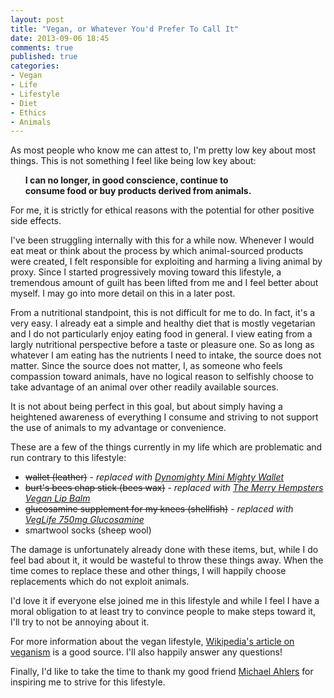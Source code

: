 ```yaml
---
layout: post
title: "Vegan, or Whatever You'd Prefer To Call It"
date: 2013-09-06 18:45
comments: true
published: true
categories:
- Vegan
- Life
- Lifestyle
- Diet
- Ethics
- Animals
---
```

As most people who know me can attest to, I'm pretty low key about most things.  This is not something I feel like being low key about:

<ul style="list-style-type: none"><li><strong>I can no longer, in good conscience, continue to<br> consume food or buy products derived from animals.</strong></li></ul>

For me, it is strictly for ethical reasons with the potential for other positive side effects.

I've been struggling internally with this for a while now.  Whenever I would eat meat or think about the process by which animal-sourced products were created, I felt responsible for exploiting and harming a living animal by proxy.  Since I started progressively moving toward this lifestyle, a tremendous amount of guilt has been lifted from me and I feel better about myself.  I may go into more detail on this in a later post.

From a nutritional standpoint, this is not difficult for me to do.  In fact, it's a very easy.  I already eat a simple and healthy diet that is mostly vegetarian and I do not particularly enjoy eating food in general.  I view eating from a largly nutritional perspective before a taste or pleasure one.  So as long as whatever I am eating has the nutrients I need to intake, the source does not matter.  Since the source does not matter, I, as someone who feels compassion toward animals, have no logical reason to selfishly choose to take advantage of an animal over other readily available sources.

It is not about being perfect in this goal, but about simply having a heightened awareness of everything I consume and striving to not support the use of animals to my advantage or convenience.

These are a few of the things currently in my life which are problematic and run contrary to this lifestyle:

* <strike>wallet (leather)</strike> - *replaced with [Dynomighty Mini Mighty Wallet](https://www.dynomighty.com/shop/3-Ring-Binder-Mini-Mighty-Wallet)*
* <strike>burt's bees chap stick (bees wax)</strike> - *replaced with [The Merry Hempsters Vegan Lip Balm](http://merryhempsters.com/hemp/lipbalm/LB045.html)*
* <strike>glucosamine supplement for my knees (shellfish)</strike> - *replaced with [VegLife 750mg Glucosamine](http://www.evitamins.com/vegan-glucosamine-750-mg-veglife-5452)*
* smartwool socks (sheep wool)

The damage is unfortunately already done with these items, but, while I do feel bad about it, it would be wasteful to throw these things away.  When the time comes to replace these and other things, I will happily choose replacements which do not exploit animals.

I'd love it if everyone else joined me in this lifestyle and while I feel I have a moral obligation to at least try to convince people to make steps toward it, I'll try to not be annoying about it.

For more information about the vegan lifestyle, [Wikipedia's article on veganism](http://en.wikipedia.org/wiki/Veganism) is a good source.  I'll also happily answer any questions!

Finally, I'd like to take the time to thank my good friend [Michael Ahlers](http://journal.michaelahlers.org) for inspiring me to strive for this lifestyle.
